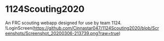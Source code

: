 # 1124Scouting2020
An FRC scouting webapp designed for use by team 1124.
!LoginScreen(https://github.com/Cinnastar047/1124Scouting2020/blob/Screenshots/Screenshot_20200306-213739.png?raw=true)
